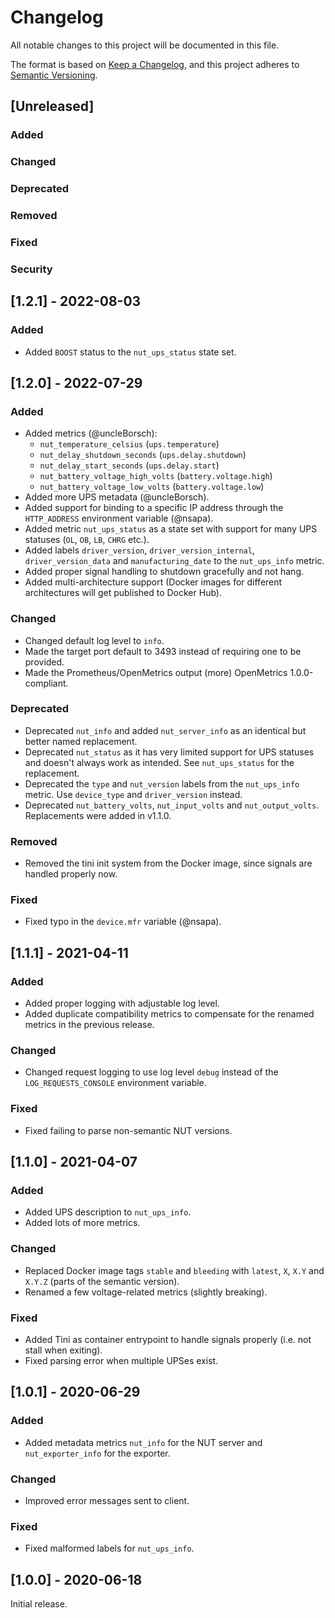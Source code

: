 # Changelog
All notable changes to this project will be documented in this file.

The format is based on [Keep a Changelog](https://keepachangelog.com/en/1.0.0/),
and this project adheres to [Semantic Versioning](https://semver.org/spec/v2.0.0.html).

## [Unreleased]

### Added

### Changed

### Deprecated

### Removed

### Fixed

### Security

## [1.2.1] - 2022-08-03

### Added

- Added `BOOST` status to the `nut_ups_status` state set.

## [1.2.0] - 2022-07-29

### Added

- Added metrics (@uncleBorsch):
    - `nut_temperature_celsius` (`ups.temperature`)
    - `nut_delay_shutdown_seconds` (`ups.delay.shutdown`)
    - `nut_delay_start_seconds` (`ups.delay.start`)
    - `nut_battery_voltage_high_volts` (`battery.voltage.high`)
    - `nut_battery_voltage_low_volts` (`battery.voltage.low`)
- Added more UPS metadata (@uncleBorsch).
- Added support for binding to a specific IP address through the `HTTP_ADDRESS` environment variable (@nsapa).
- Added metric `nut_ups_status` as a state set with support for many UPS statuses (`OL`, `OB`, `LB`, `CHRG` etc.).
- Added labels `driver_version`, `driver_version_internal`, `driver_version_data` and `manufacturing_date` to the `nut_ups_info` metric.
- Added proper signal handling to shutdown gracefully and not hang.
- Added multi-architecture support (Docker images for different architectures will get published to Docker Hub).

### Changed

- Changed default log level to `info`.
- Made the target port default to 3493 instead of requiring one to be provided.
- Made the Prometheus/OpenMetrics output (more) OpenMetrics 1.0.0-compliant.

### Deprecated

- Deprecated `nut_info` and added `nut_server_info` as an identical but better named replacement.
- Deprecated `nut_status` as it has very limited support for UPS statuses and doesn't always work as intended. See `nut_ups_status` for the replacement.
- Deprecated the `type` and `nut_version` labels from the `nut_ups_info` metric. Use `device_type` and `driver_version` instead.
- Deprecated `nut_battery_volts`, `nut_input_volts` and `nut_output_volts`. Replacements were added in v1.1.0.

### Removed

- Removed the tini init system from the Docker image, since signals are handled properly now.

### Fixed

- Fixed typo in the `device.mfr` variable (@nsapa).

## [1.1.1] - 2021-04-11

### Added

- Added proper logging with adjustable log level.
- Added duplicate compatibility metrics to compensate for the renamed metrics in the previous release.

### Changed

- Changed request logging to use log level `debug` instead of the `LOG_REQUESTS_CONSOLE` environment variable.

### Fixed

- Fixed failing to parse non-semantic NUT versions.

## [1.1.0] - 2021-04-07

### Added

- Added UPS description to `nut_ups_info`.
- Added lots of more metrics.

### Changed

- Replaced Docker image tags `stable` and `bleeding` with `latest`, `X`, `X.Y` and `X.Y.Z` (parts of the semantic version).
- Renamed a few voltage-related metrics (slightly breaking).

### Fixed

- Added Tini as container entrypoint to handle signals properly (i.e. not stall when exiting).
- Fixed parsing error when multiple UPSes exist.

## [1.0.1] - 2020-06-29

### Added

- Added metadata metrics `nut_info` for the NUT server and `nut_exporter_info` for the exporter.

### Changed

- Improved error messages sent to client.

### Fixed

- Fixed malformed labels for `nut_ups_info`.

## [1.0.0] - 2020-06-18

Initial release.

